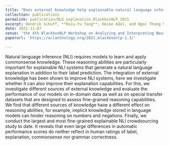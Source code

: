 ```yaml
---
title: "Does external knowledge help explainable natural language inference? automatic evaluation vs. human ratings"
collection: publications
permalink: publication/NLG_explanation_BlackboxNLP_2021
excerpt: Hendrik Schuff, **Hsiu-Yu Yang**, Heike Adel, and Ngoc Thang Vu
date: 2021-11-07
venue: 'the 4th BlackboxNLP Workshop on Analyzing and Interpreting Neural Networks for NLP'
paperurl: 'https://aclanthology.org/2021.blackboxnlp-1.3/'

---
```

Natural language inference (NLI) requires models to learn and apply commonsense knowledge. These reasoning abilities are particularly important for explainable NLI systems that generate a natural language explanation in addition to their label prediction. The integration of external knowledge has been shown to improve NLI systems, here we investigate whether it can also improve their explanation capabilities. For this, we investigate different sources of external knowledge and evaluate the performance of our models on in-domain data as well as on special transfer datasets that are designed to assess fine-grained reasoning capabilities. We find that different sources of knowledge have a different effect on reasoning abilities, for example, implicit knowledge stored in language models can hinder reasoning on numbers and negations. Finally, we conduct the largest and most fine-grained explainable NLI crowdsourcing study to date. It reveals that even large differences in automatic performance scores do neither reflect in human ratings of label, explanation, commonsense nor grammar correctness.
